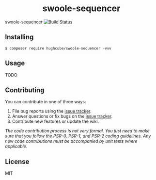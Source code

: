 <h1 align="center"> swoole-sequencer </h1>

swoole-sequencer [![Build Status](https://travis-ci.com/hughcube/swoole-sequencer.svg?branch=master)](https://travis-ci.com/hughcube/swoole-sequencer)


## Installing

```shell
$ composer require hughcube/swoole-sequencer -vvv
```

## Usage

TODO

## Contributing

You can contribute in one of three ways:

1. File bug reports using the [issue tracker](https://github.com/hughcube/swoole-sequencer/issues).
2. Answer questions or fix bugs on the [issue tracker](https://github.com/hughcube/swoole-sequencer/issues).
3. Contribute new features or update the wiki.

_The code contribution process is not very formal. You just need to make sure that you follow the PSR-0, PSR-1, and PSR-2 coding guidelines. Any new code contributions must be accompanied by unit tests where applicable._

## License

MIT
